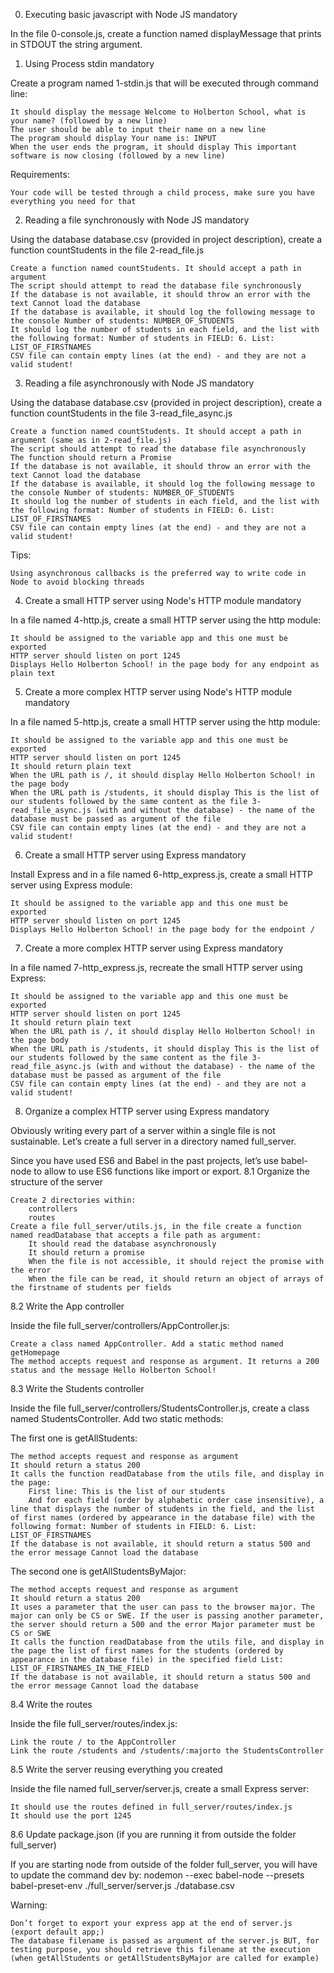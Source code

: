 
0. Executing basic javascript with Node JS
mandatory

In the file 0-console.js, create a function named displayMessage that prints in STDOUT the string argument.


1. Using Process stdin
mandatory

Create a program named 1-stdin.js that will be executed through command line:

    It should display the message Welcome to Holberton School, what is your name? (followed by a new line)
    The user should be able to input their name on a new line
    The program should display Your name is: INPUT
    When the user ends the program, it should display This important software is now closing (followed by a new line)

Requirements:

    Your code will be tested through a child process, make sure you have everything you need for that


2. Reading a file synchronously with Node JS
mandatory

Using the database database.csv (provided in project description), create a function countStudents in the file 2-read_file.js

    Create a function named countStudents. It should accept a path in argument
    The script should attempt to read the database file synchronously
    If the database is not available, it should throw an error with the text Cannot load the database
    If the database is available, it should log the following message to the console Number of students: NUMBER_OF_STUDENTS
    It should log the number of students in each field, and the list with the following format: Number of students in FIELD: 6. List: LIST_OF_FIRSTNAMES
    CSV file can contain empty lines (at the end) - and they are not a valid student!



3. Reading a file asynchronously with Node JS
mandatory

Using the database database.csv (provided in project description), create a function countStudents in the file 3-read_file_async.js

    Create a function named countStudents. It should accept a path in argument (same as in 2-read_file.js)
    The script should attempt to read the database file asynchronously
    The function should return a Promise
    If the database is not available, it should throw an error with the text Cannot load the database
    If the database is available, it should log the following message to the console Number of students: NUMBER_OF_STUDENTS
    It should log the number of students in each field, and the list with the following format: Number of students in FIELD: 6. List: LIST_OF_FIRSTNAMES
    CSV file can contain empty lines (at the end) - and they are not a valid student!



Tips:

    Using asynchronous callbacks is the preferred way to write code in Node to avoid blocking threads



4. Create a small HTTP server using Node's HTTP module
mandatory

In a file named 4-http.js, create a small HTTP server using the http module:

    It should be assigned to the variable app and this one must be exported
    HTTP server should listen on port 1245
    Displays Hello Holberton School! in the page body for any endpoint as plain text


5. Create a more complex HTTP server using Node's HTTP module
mandatory

In a file named 5-http.js, create a small HTTP server using the http module:

    It should be assigned to the variable app and this one must be exported
    HTTP server should listen on port 1245
    It should return plain text
    When the URL path is /, it should display Hello Holberton School! in the page body
    When the URL path is /students, it should display This is the list of our students followed by the same content as the file 3-read_file_async.js (with and without the database) - the name of the database must be passed as argument of the file
    CSV file can contain empty lines (at the end) - and they are not a valid student!



6. Create a small HTTP server using Express
mandatory

Install Express and in a file named 6-http_express.js, create a small HTTP server using Express module:

    It should be assigned to the variable app and this one must be exported
    HTTP server should listen on port 1245
    Displays Hello Holberton School! in the page body for the endpoint /



7. Create a more complex HTTP server using Express
mandatory

In a file named 7-http_express.js, recreate the small HTTP server using Express:

    It should be assigned to the variable app and this one must be exported
    HTTP server should listen on port 1245
    It should return plain text
    When the URL path is /, it should display Hello Holberton School! in the page body
    When the URL path is /students, it should display This is the list of our students followed by the same content as the file 3-read_file_async.js (with and without the database) - the name of the database must be passed as argument of the file
    CSV file can contain empty lines (at the end) - and they are not a valid student!



8. Organize a complex HTTP server using Express
mandatory

Obviously writing every part of a server within a single file is not sustainable. Let’s create a full server in a directory named full_server.

Since you have used ES6 and Babel in the past projects, let’s use babel-node to allow to use ES6 functions like import or export.
8.1 Organize the structure of the server

    Create 2 directories within:
        controllers
        routes
    Create a file full_server/utils.js, in the file create a function named readDatabase that accepts a file path as argument:
        It should read the database asynchronously
        It should return a promise
        When the file is not accessible, it should reject the promise with the error
        When the file can be read, it should return an object of arrays of the firstname of students per fields

8.2 Write the App controller

Inside the file full_server/controllers/AppController.js:

    Create a class named AppController. Add a static method named getHomepage
    The method accepts request and response as argument. It returns a 200 status and the message Hello Holberton School!

8.3 Write the Students controller

Inside the file full_server/controllers/StudentsController.js, create a class named StudentsController. Add two static methods:

The first one is getAllStudents:

    The method accepts request and response as argument
    It should return a status 200
    It calls the function readDatabase from the utils file, and display in the page:
        First line: This is the list of our students
        And for each field (order by alphabetic order case insensitive), a line that displays the number of students in the field, and the list of first names (ordered by appearance in the database file) with the following format: Number of students in FIELD: 6. List: LIST_OF_FIRSTNAMES
    If the database is not available, it should return a status 500 and the error message Cannot load the database

The second one is getAllStudentsByMajor:

    The method accepts request and response as argument
    It should return a status 200
    It uses a parameter that the user can pass to the browser major. The major can only be CS or SWE. If the user is passing another parameter, the server should return a 500 and the error Major parameter must be CS or SWE
    It calls the function readDatabase from the utils file, and display in the page the list of first names for the students (ordered by appearance in the database file) in the specified field List: LIST_OF_FIRSTNAMES_IN_THE_FIELD
    If the database is not available, it should return a status 500 and the error message Cannot load the database

8.4 Write the routes

Inside the file full_server/routes/index.js:

    Link the route / to the AppController
    Link the route /students and /students/:majorto the StudentsController

8.5 Write the server reusing everything you created

Inside the file named full_server/server.js, create a small Express server:

    It should use the routes defined in full_server/routes/index.js
    It should use the port 1245

8.6 Update package.json (if you are running it from outside the folder full_server)

If you are starting node from outside of the folder full_server, you will have to update the command dev by: nodemon --exec babel-node --presets babel-preset-env ./full_server/server.js ./database.csv

Warning:

    Don’t forget to export your express app at the end of server.js (export default app;)
    The database filename is passed as argument of the server.js BUT, for testing purpose, you should retrieve this filename at the execution (when getAllStudents or getAllStudentsByMajor are called for example)


